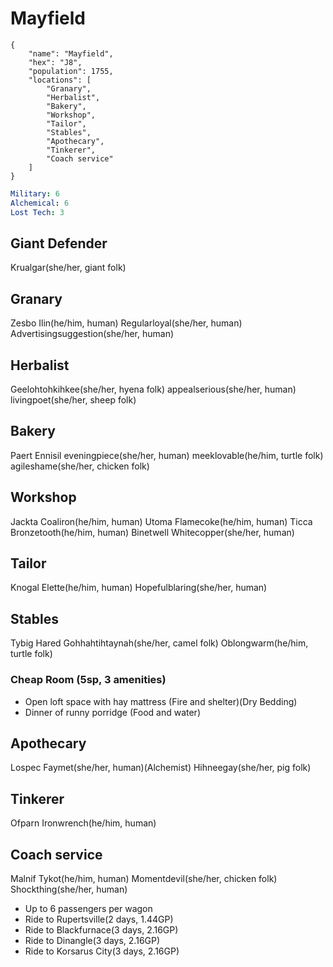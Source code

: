 # Mayfield

```
{
    "name": "Mayfield",
    "hex": "J8",
    "population": 1755,
    "locations": [
        "Granary",
        "Herbalist",
        "Bakery",
        "Workshop",
        "Tailor",
        "Stables",
        "Apothecary",
        "Tinkerer",
        "Coach service"
    ]
}
```

```yml
Military: 6
Alchemical: 6
Lost Tech: 3
```

## Giant Defender
Krualgar(she/her, giant folk)

## Granary
Zesbo Ilin(he/him, human)
Regularloyal(she/her, human)
Advertisingsuggestion(she/her, human)

## Herbalist
Geelohtohkihkee(she/her, hyena folk)
appealserious(she/her, human)
livingpoet(she/her, sheep folk)

## Bakery
Paert Ennisil
eveningpiece(she/her, human)
meeklovable(he/him, turtle folk)
agileshame(she/her, chicken folk)

## Workshop
Jackta Coaliron(he/him, human)
Utoma Flamecoke(he/him, human)
Ticca Bronzetooth(he/him, human)
Binetwell Whitecopper(she/her, human)

## Tailor
Knogal Elette(he/him, human)
Hopefulblaring(she/her, human)

## Stables
Tybig Hared
Gohhahtihtaynah(she/her, camel folk)
Oblongwarm(he/him, turtle folk)

### Cheap Room (5sp, 3 amenities)
- Open loft space with hay mattress (Fire and shelter)(Dry Bedding)
- Dinner of runny porridge (Food and water)

## Apothecary
Lospec Faymet(she/her, human)(Alchemist)
Hihneegay(she/her, pig folk)

## Tinkerer
Ofparn Ironwrench(he/him, human)

## Coach service
Malnif Tykot(he/him, human)
Momentdevil(she/her, chicken folk)
Shockthing(she/her, human)

- Up to 6 passengers per wagon
- Ride to Rupertsville(2 days, 1.44GP)
- Ride to Blackfurnace(3 days, 2.16GP)
- Ride to Dinangle(3 days, 2.16GP)
- Ride to Korsarus City(3 days, 2.16GP)